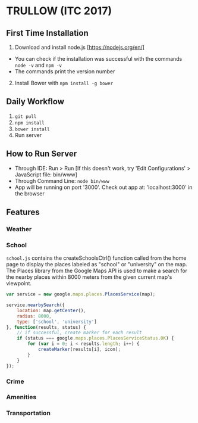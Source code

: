 TRULLOW (ITC 2017)
========

## First Time Installation
1) Download and install node.js [https://nodejs.org/en/]
- You can check if the installation was successful with the commands `node -v` and `npm -v`
- The commands print the version number
2) Install Bower with `npm install -g bower`

## Daily Workflow
1) `git pull`
2) `npm install`
3) `bower install`
4) Run server

## How to Run Server
- Through IDE: Run > Run [If this doesn't work, try 'Edit Configurations' > JavaScript file: bin/www]
- Through Command Line: `node bin/www`
- App will be running on port '3000'. Check out app at: 'localhost:3000' in the browser

## Features

### Weather

### School
`school.js` contains the createSchoolsCtrl() function called from the home page to display the places labeled as "school" or "university" on the map. The Places library from the Google Maps API is used to make a search for the nearby places within 8000 meters from the given current map's viewpoint. 

```js
var service = new google.maps.places.PlacesService(map);

service.nearbySearch({
    location: map.getCenter(),
    radius: 8000,
    type: ['school', 'university']
}, function(results, status) {
    // if successful, create marker for each result
    if (status === google.maps.places.PlacesServiceStatus.OK) {
        for (var i = 0; i < results.length; i++) {
            createMarker(results[i], icon);
        }
    }
});
```

### Crime

### Amenities

### Transportation
